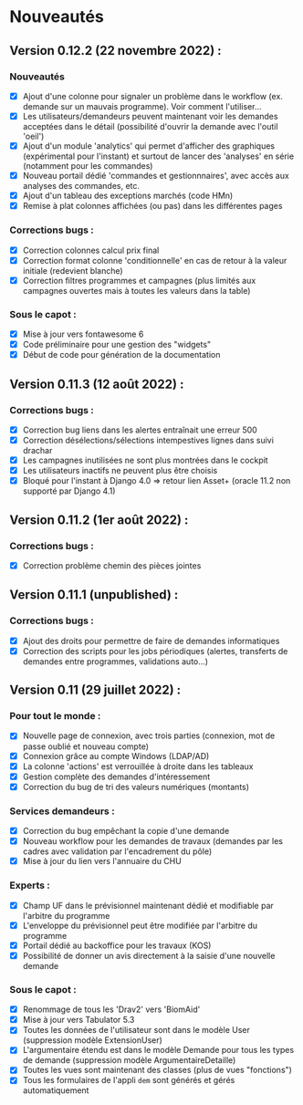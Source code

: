 # Nouveautés

## Version 0.12.2 (22 novembre 2022) :

### Nouveautés

- [X] Ajout d'une colonne pour signaler un problème dans le workflow (ex. demande sur un mauvais programme). Voir comment l'utiliser...
- [X] Les utilisateurs/demandeurs peuvent maintenant voir les demandes acceptées dans le détail (possibilité d'ouvrir la demande avec l'outil 'oeil')
- [X] Ajout d'un module 'analytics' qui permet d'afficher des graphiques (expérimental pour l'instant) et surtout de lancer des 'analyses' en série (notamment pour les commandes)
- [X] Nouveau portail dédié 'commandes et gestionnnaires', avec accès aux analyses des commandes, etc.
- [X] Ajout d'un tableau des exceptions marchés (code HMn)
- [X] Remise à plat colonnes affichées (ou pas) dans les différentes pages

### Corrections bugs :

- [X] Correction colonnes calcul prix final
- [X] Correction format colonne 'conditionnelle' en cas de retour à la valeur initiale (redevient blanche)
- [X] Correction filtres programmes et campagnes (plus limités aux campagnes ouvertes mais à toutes les valeurs dans la table)

### Sous le capot :

- [X] Mise à jour vers fontawesome 6
- [X] Code préliminaire pour une gestion des "widgets"
- [X] Début de code pour génération de la documentation

## Version 0.11.3 (12 août 2022) :

### Corrections bugs :

- [X] Correction bug liens dans les alertes entraînait une erreur 500
- [X] Correction désélections/sélections intempestives lignes dans suivi drachar
- [X] Les campagnes inutilisées ne sont plus montrées dans le cockpit
- [X] Les utilisateurs inactifs ne peuvent plus être choisis
- [X] Bloqué pour l'instant à Django 4.0 => retour lien Asset+ (oracle 11.2 non supporté par Django 4.1)

## Version 0.11.2 (1er août 2022) :

### Corrections bugs :

- [X] Correction problème chemin des pièces jointes

## Version 0.11.1 (unpublished) :

### Corrections bugs :

- [X] Ajout des droits pour permettre de faire de demandes informatiques
- [X] Correction des scripts pour les jobs périodiques (alertes, transferts de demandes entre programmes,
      validations auto...)

## Version 0.11 (29 juillet 2022) :

### Pour tout le monde :

- [X] Nouvelle page de connexion, avec trois parties (connexion, mot de passe oublié et nouveau compte)
- [X] Connexion grâce au compte Windows (LDAP/AD)
- [X] La colonne 'actions' est verrouillée à droite dans les tableaux
- [X] Gestion complète des demandes d'intéressement
- [X] Correction du bug de tri des valeurs numériques (montants)

### Services demandeurs :

- [X] Correction du bug empêchant la copie d'une demande
- [X] Nouveau workflow pour les demandes de travaux (demandes par les cadres avec validation par l'encadrement du pôle)
- [X] Mise à jour du lien vers l'annuaire du CHU

### Experts :

- [X] Champ UF dans le prévisionnel maintenant dédié et modifiable par l'arbitre du programme
- [X] L'enveloppe du prévisionnel peut être modifiée par l'arbitre du programme
- [X] Portail dédié au backoffice pour les travaux (KOS)
- [X] Possibilité de donner un avis directement à la saisie d'une nouvelle demande

### Sous le capot :

- [X] Renommage de tous les 'Drav2' vers 'BiomAid'
- [X] Mise à jour vers Tabulator 5.3
- [X] Toutes les données de l'utilisateur sont dans le modèle User (suppression modèle ExtensionUser)
- [X] L'argumentaire étendu est dans le modèle Demande pour tous les types de demande (suppression modèle ArgumentaireDetaille)
- [X] Toutes les vues sont maintenant des classes (plus de vues "fonctions")
- [X] Tous les formulaires de l'appli `dem` sont générés et gérés automatiquement
